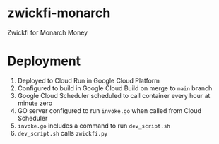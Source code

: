 # zwickfi-monarch
Zwickfi for Monarch Money

# Deployment
1. Deployed to Cloud Run in Google Cloud Platform
2. Configured to build in Google Cloud Build on merge to `main` branch
3. Google Cloud Scheduler scheduled to call container every hour at minute zero
4. GO server configured to run `invoke.go` when called from Cloud Scheduler
5. `invoke.go` includes a command to run `dev_script.sh`
6. `dev_script.sh` calls `zwickfi.py`
